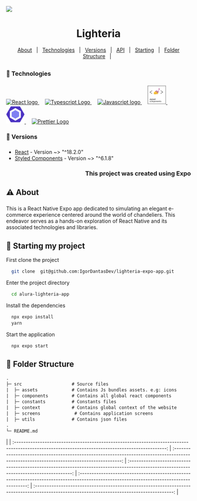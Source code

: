 <img src="http://img.shields.io/static/v1?label=STATUS&message=EM%20DESENVOLVIMENTO&color=GREEN&style=for-the-badge"/>
<h1 align="center">Lighteria</h1>

<p align="center">
  <a href="#warning-about">About</a> &#xa0; | &#xa0;
  <a href="#rocket-technologies">Technologies</a> &#xa0; | &#xa0;
  <a href="#wrench-versions">Versions</a> &#xa0; | &#xa0;
  <a href="#floppy_disk-starting-our-api">API</a> &#xa0; | &#xa0;
  <a href="#checkered_flag-starting-our-project">Starting</a> &#xa0; | &#xa0;
  <a href="#file_folder-folder-structure">Folder Structure</a> &#xa0; | &#xa0;
</p>
<h2 align="left"></h2>



### :rocket: Technologies

###

<div align="left">
  <a href="https://reactnative.dev">
  <img width="50" title="React Native" alt="React logo" src="https://cdn.jsdelivr.net/gh/devicons/devicon/icons/react/react-original.svg">
</a> &#xa0; &#xa0;
<a href="https://www.typescriptlang.org">
  <img width="50" title="Typescript" alt="Typescript Logo" src="https://raw.githubusercontent.com/maurodesouza/maurodesouza/master/assets/typescript-logo.svg">
</a> &#xa0; &#xa0;
<a href="https://www.javascript.com">
  <img width="50" title="Javascript" alt="Javascript logo" src="https://cdn.jsdelivr.net/gh/devicons/devicon/icons/javascript/javascript-original.svg">
</a> &#xa0; &#xa0;
<a href="https://styled-components.com">
  <img width="50" title="Styled Components" alt="Styled Components Logo" src="https://raw.githubusercontent.com/github/explore/80688e429a7d4ef2fca1e82350fe8e3517d3494d/topics/styled-components/styled-components.png">
</a> &#xa0; &#xa0;
<a href="https://eslint.org">
  <img  width="50" title="Eslint" alt="Eslint Logo" src="https://raw.githubusercontent.com/github/explore/80688e429a7d4ef2fca1e82350fe8e3517d3494d/topics/eslint/eslint.png">
</a> &#xa0; &#xa0;
<a href="https://prettier.io">
  <img width="50" title="Prettier" alt="Prettier Logo" src="https://prettier.io/icon.png">
</a>

</div>

###

### :wrench: Versions

###

- [React](https://react.dev) - Version ~> "^18.2.0"
- [Styled Components](styled-components.com) - Version ~> "^6.1.8"

<h3 align="right">This project was created using Expo</h3>

###

## :warning: About

###

<p align="left"> This is a React Native Expo app dedicated to simulating an elegant e-commerce experience centered around the world of chandeliers. This endeavor serves as a hands-on exploration of React Native and its associated technologies and libraries.

###

## :checkered_flag: Starting my project

First clone the project

```bash
  git clone  git@github.com:IgorDantasDev/lighteria-expo-app.git
```

Enter the project directory

```bash
  cd alura-lighteria-app
```

Install the dependencies

```bash
  npx expo install
  yarn
```

Start the application

```bash
  npx expo start
```

## :file_folder: Folder Structure

```plaintext
.
├─ src                   # Source files
|  ├─ assets             # Contains Js bundles assets. e.g: icons
|  ├─ components         # Contains all global react components
|  ├─ constants          # Constants files
|  ├─ context            # Contains global context of the website
|  ├─ screens             # Contains application screens
|  ├─ utils              # Contains json files
.
└─ README.md
```

|
| :----------------------------------------------------------------------------------------------------------------------------------------------: | :--------------------------------------------------------------------------------------------------------------------------------------: | :------------------------------------------------------------------------------------------------------------------------------------: | :--------------------------------------------------------------------------------------------------------------------------------------: | :-----------------------------------------------------------------------------------------------------------------------------------------: |
